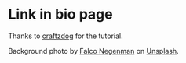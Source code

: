 # Link in bio page
Thanks to <a href="https://www.craftz.dog/">craftzdog</a> for the tutorial.

Background photo by <a href="https://unsplash.com/@f9lco?utm_source=unsplash&utm_medium=referral&utm_content=creditCopyText">Falco Negenman</a> on <a href="https://unsplash.com/s/photos/japanese-garden?utm_source=unsplash&utm_medium=referral&utm_content=creditCopyText">Unsplash</a>.
